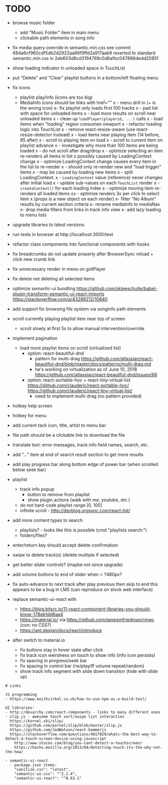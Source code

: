 # TODO

- browse music folder
  - add "Music Folder" item in main menu
  - clickable path elements in song info
- fix media query override in semantic.min.css
  see commit 684a6cf960cdf5db2d2922aa66f9ffd2a917aab9
  reverted to standard semantic.min.css in 2eb603d8cd3194769c5d6afbc047896dedd2085f
- show loading indicator in unloaded space in TouchList
- put "Delete" and "Clear" playlist buttons in a bottom/left floating menu
- fix icons
  - playlist play/info (icons are too big)
  - MediaInfo icons should be links with href="<url>"
x  - menu drill in (+ is the wrong icon)
x- fix playlist only loads first 100 tracks
x  - pad list with space for unloaded items
x  - load more results on scroll near unloaded items
x    - clean up `loadPlayer(playerid, ...)` calls
x  - load items when "loading" region consumes viewport
x  - refactor loading logic into TouchList
x  - remove react-resize-aware (use react-resize-detector instead)
x  - load items near playing item (14 before, 85 after)
x  - scroll to playing item on load
x  - scroll to current item on playlist advance
x  - investigate why more than 100 items are being loaded
x  - do not scroll after drag/drop
x  - optimize selecting an item re-renders all items in list
x    possibly caused by LoadingContext change
x  - optimize LoadingContext change causes every item in the list to re-render
x    - should only re-render new and "load trigger" items
x    - may be caused by loading new items
x    - split LoadingContext:
x      - `LoadingContext` value (reference) never changes after initial load
x        - update sub-values on each `TouchList` render
x      - `createContext()` for each loading index
x  - optimize moving item re-renders all loaded items
xx  - optimize <LoadingListItem> renders 3x per click to select item
x    (props is a new object on each render)
x- filter "No Album" results by current section criteria
x- rename mediaInfo to mediaNav
x- drop media filters from links in track info view
x- add lazy loading to menu lists

- upgrade libraries to latest versions
- run tests in browser at http://localhost:3000/test
- refactor class components into functional components with hooks

- fix breadcrumbs do not update properly after BrowserSync reload + click new crumb link
- fix unnecessary render in menu on gotPlayer
- fix delete not deleting all selected items

- optimize semantic-ui bundling
  https://github.com/skleeschulte/babel-plugin-transform-semantic-ui-react-imports
  https://stackoverflow.com/a/43288212/10840
- add support for browsing file system via songinfo path elements
- scroll currently playing playlist item near top of screen
  - scroll slowly at first 5s to allow manual intervention/override
- implement pagination
  - load more playlist items on scroll (virtualized list)
    - option: react-beautiful-dnd
      - pattern for multi-drag
        https://github.com/atlassian/react-beautiful-dnd/blob/master/docs/patterns/multi-drag.md
      - he's working on virtualization as of June 10, 2018
        https://github.com/atlassian/react-beautiful-dnd/issues/68
    - option: react-sortable-hoc + react-tiny-virtual-list
      https://github.com/clauderic/react-sortable-hoc/
      https://github.com/clauderic/react-tiny-virtual-list/
      - need to implement multi-drag (no pattern provided)
- hotkey help screen
- hotkey for menu
- add current tack icon, title, artist to menu bar
- file path should be a clickable link to download the file
- translate text: error messages, track info field names, search, etc.
- add "..." item at end of search result section to get more results
- add play progress bar along bottom edge of power bar (when scrolled below seek bar)
- playlist
  - track info popup
    - button to remove from playlist
    - show plugin actions (walk with me, youtube, etc.)
  - do not hard-code playlist range [0, 100]
  - infinite scroll - http://devblog.orgsync.com/react-list/

- add more content types to search
  - playlists? - looks like this is possible (cmd "playlists search:<term>")
  - folders/files?
- enter/return key should accept delete confirmation
- swipe to delete track(s) (delete multiple if selected)
- get better slider controls? (maybe not since upgrade)
- add volume buttons to end of slider when < ?480px?

- fix auto-advance to next track after play previous then skip to end
  this appears to be a bug in LMS (can reproduce on stock web interface)

- replace semantic-ui-react with
  - https://blog.bitsrc.io/11-react-component-libraries-you-should-know-178eb1dd6aa4
  - https://material.io/ via https://github.com/jamesmfriedman/rmwc (con: no CSS?)
  - https://ant.design/docs/react/introduce

- after switch to material.io
  - fix buttons stay in hover state after click
  - fix track icon weirdness on touch to show info (info icon persists)
  - fix spacing in progress/seek bar
  - fix spacing in control bar (rw/play/ff volume repeat/random)
  - show track info segment with slide down transition (hide with slide up)

~~~~~~~~~~~~~~~~~~~~~~~~~~~~~~~~~~~~~~~~~~~~~~~~~~~~~~~~~~~~~~~~~~~~~~~~~~~~~~~~
# Links

JS programming
- https://www.keithcirkel.co.uk/how-to-use-npm-as-a-build-tool/  

UI libraries:
- http://devarchy.com/react-components - links to many different ones
- slip.js - awesome touch sort/swipe list interaction
  https://kornel.ski/slip/
  https://github.com/pornel/slip/blob/master/slip.js
  https://github.com/JedWatson/react-hammerjs
  https://stackoverflow.com/questions/4817029/whats-the-best-way-to-detect-a-touch-screen-device-using-javascript
    http://www.stucox.com/blog/you-cant-detect-a-touchscreen/
    https://hacks.mozilla.org/2013/04/detecting-touch-its-the-why-not-the-how/

- semantic-ui-react
  - package.json items:
    "sanitize.css": "latest",
    "semantic-ui-css": "^2.2.4",
    "semantic-ui-react": "^0.63.1"
